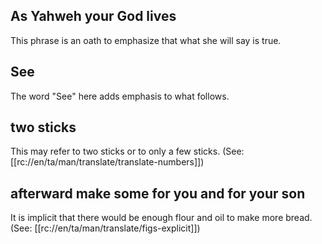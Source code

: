 ## As Yahweh your God lives ##

This phrase is an oath to emphasize that what she will say is true.

## See ##

The word "See" here adds emphasis to what follows.

## two sticks ##

This may refer to two sticks or to only a few sticks. (See: [[rc://en/ta/man/translate/translate-numbers]])

## afterward make some for you and for your son ##

It is implicit that there would be enough flour and oil to make more bread. (See: [[rc://en/ta/man/translate/figs-explicit]])